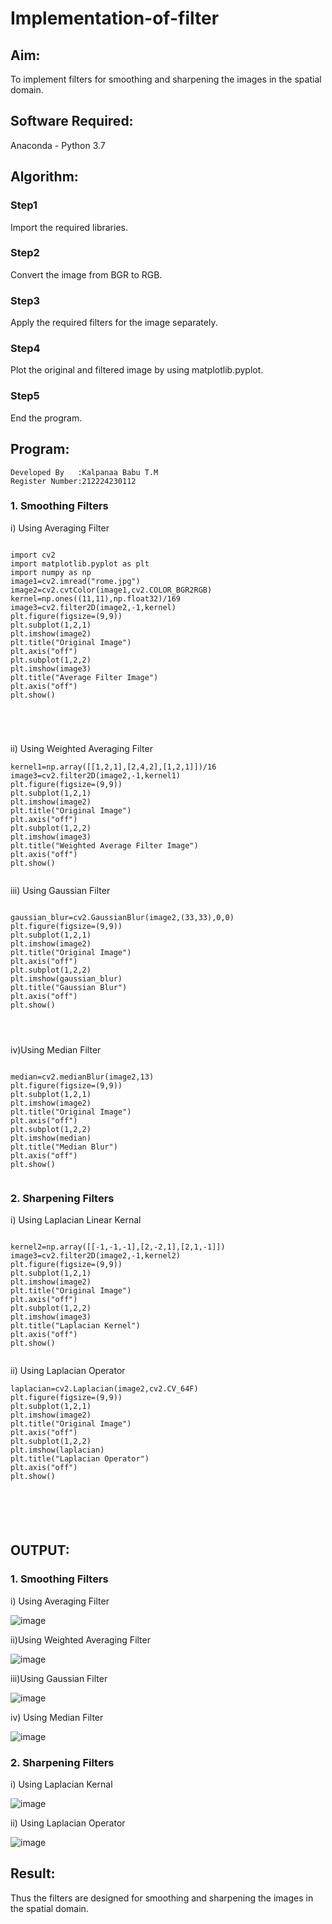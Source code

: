 # Implementation-of-filter
## Aim:
To implement filters for smoothing and sharpening the images in the spatial domain.

## Software Required:
Anaconda - Python 3.7

## Algorithm:
### Step1
Import the required libraries.

### Step2
Convert the image from BGR to RGB.

### Step3
Apply the required filters for the image separately.

### Step4
Plot the original and filtered image by using matplotlib.pyplot.

### Step5
End the program.

## Program:
```
Developed By   :Kalpanaa Babu T.M
Register Number:212224230112
```

### 1. Smoothing Filters

i) Using Averaging Filter
```

import cv2
import matplotlib.pyplot as plt
import numpy as np
image1=cv2.imread("rome.jpg")
image2=cv2.cvtColor(image1,cv2.COLOR_BGR2RGB)
kernel=np.ones((11,11),np.float32)/169
image3=cv2.filter2D(image2,-1,kernel)
plt.figure(figsize=(9,9))
plt.subplot(1,2,1)
plt.imshow(image2)
plt.title("Original Image")
plt.axis("off")
plt.subplot(1,2,2)
plt.imshow(image3)
plt.title("Average Filter Image")
plt.axis("off")
plt.show()





```
ii) Using Weighted Averaging Filter
```
kernel1=np.array([[1,2,1],[2,4,2],[1,2,1]])/16
image3=cv2.filter2D(image2,-1,kernel1)
plt.figure(figsize=(9,9))
plt.subplot(1,2,1)
plt.imshow(image2)
plt.title("Original Image")
plt.axis("off")
plt.subplot(1,2,2)
plt.imshow(image3)
plt.title("Weighted Average Filter Image")
plt.axis("off")
plt.show()


```
iii) Using Gaussian Filter
```

gaussian_blur=cv2.GaussianBlur(image2,(33,33),0,0)
plt.figure(figsize=(9,9))
plt.subplot(1,2,1)
plt.imshow(image2)
plt.title("Original Image")
plt.axis("off")
plt.subplot(1,2,2)
plt.imshow(gaussian_blur)
plt.title("Gaussian Blur")
plt.axis("off")
plt.show()




```
iv)Using Median Filter
```

median=cv2.medianBlur(image2,13)
plt.figure(figsize=(9,9))
plt.subplot(1,2,1)
plt.imshow(image2)
plt.title("Original Image")
plt.axis("off")
plt.subplot(1,2,2)
plt.imshow(median)
plt.title("Median Blur")
plt.axis("off")
plt.show()


```

### 2. Sharpening Filters
i) Using Laplacian Linear Kernal
```

kernel2=np.array([[-1,-1,-1],[2,-2,1],[2,1,-1]])
image3=cv2.filter2D(image2,-1,kernel2)
plt.figure(figsize=(9,9))
plt.subplot(1,2,1)
plt.imshow(image2)
plt.title("Original Image")
plt.axis("off")
plt.subplot(1,2,2)
plt.imshow(image3)
plt.title("Laplacian Kernel")
plt.axis("off")
plt.show()


```
ii) Using Laplacian Operator
```
laplacian=cv2.Laplacian(image2,cv2.CV_64F)
plt.figure(figsize=(9,9))
plt.subplot(1,2,1)
plt.imshow(image2)
plt.title("Original Image")
plt.axis("off")
plt.subplot(1,2,2)
plt.imshow(laplacian)
plt.title("Laplacian Operator")
plt.axis("off")
plt.show()






```

## OUTPUT:
### 1. Smoothing Filters

i) Using Averaging Filter

![image](https://github.com/user-attachments/assets/c1b2912d-0e19-4ff5-85dc-fa1616bfc87f)


ii)Using Weighted Averaging Filter

![image](https://github.com/user-attachments/assets/07c7353a-4aea-4e00-8dbe-5578ad4426e8)


iii)Using Gaussian Filter

![image](https://github.com/user-attachments/assets/a9c6dda9-3065-49d0-9ddb-a2c08852bb12)


iv) Using Median Filter

![image](https://github.com/user-attachments/assets/d3f45148-5a50-45b8-9f80-88292585d2c3)



### 2. Sharpening Filters


i) Using Laplacian Kernal

![image](https://github.com/user-attachments/assets/08eea749-2f20-43ef-bdc9-9c069f7d7d3f)


ii) Using Laplacian Operator

![image](https://github.com/user-attachments/assets/18c6bf47-6645-415f-82e7-af649f58cdb6)


## Result:
Thus the filters are designed for smoothing and sharpening the images in the spatial domain.
